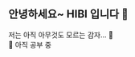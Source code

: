 ## 안녕하세요~ HIBI 입니다 👋

저는 아직 아무것도 모르는 감자... 🥔   
🌱 아직 공부 중


<!--
**hibii321/hibii321** is a ✨ _special_ ✨ repository because its `README.md` (this file) appears on your GitHub profile.

Here are some ideas to get you started:

- 🔭 I’m currently working on ...
- 🌱 I’m currently learning ...
- 👯 I’m looking to collaborate on ...
- 🤔 I’m looking for help with ...
- 💬 Ask me about ...
- 📫 How to reach me: ...
- 😄 Pronouns: ...
- ⚡ Fun fact: ...
-->
